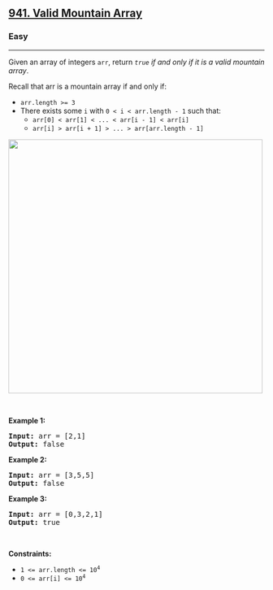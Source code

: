 <h2><a href="https://leetcode.com/problems/valid-mountain-array/">941. Valid Mountain Array</a></h2><h3>Easy</h3><hr><div><p>Given an array of integers <code data-copier-init="true">arr</code>, return <em><code data-copier-init="true">true</code> if and only if it is a valid mountain array</em>.</p>

<p>Recall that arr is a mountain array if and only if:</p>

<ul>
	<li><code data-copier-init="true">arr.length &gt;= 3</code></li>
	<li>There exists some <code data-copier-init="true">i</code> with <code data-copier-init="true">0 &lt; i &lt; arr.length - 1</code> such that:
	<ul>
		<li><code data-copier-init="true">arr[0] &lt; arr[1] &lt; ... &lt; arr[i - 1] &lt; arr[i] </code></li>
		<li><code data-copier-init="true">arr[i] &gt; arr[i + 1] &gt; ... &gt; arr[arr.length - 1]</code></li>
	</ul>
	</li>
</ul>
<img src="https://assets.leetcode.com/uploads/2019/10/20/hint_valid_mountain_array.png" width="500">
<p>&nbsp;</p>
<p><strong class="example">Example 1:</strong></p>
<pre data-copier-init="true"><strong>Input:</strong> arr = [2,1]
<strong>Output:</strong> false
</pre><p><strong class="example">Example 2:</strong></p>
<pre data-copier-init="true"><strong>Input:</strong> arr = [3,5,5]
<strong>Output:</strong> false
</pre><p><strong class="example">Example 3:</strong></p>
<pre data-copier-init="true"><strong>Input:</strong> arr = [0,3,2,1]
<strong>Output:</strong> true
</pre>
<p>&nbsp;</p>
<p><strong>Constraints:</strong></p>

<ul>
	<li><code data-copier-init="true">1 &lt;= arr.length &lt;= 10<sup>4</sup></code></li>
	<li><code data-copier-init="true">0 &lt;= arr[i] &lt;= 10<sup>4</sup></code></li>
</ul>
</div>